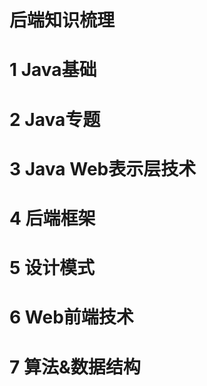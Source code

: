 # 后端知识梳理



# 1 Java基础

# 2 Java专题

# 3 Java Web表示层技术



# 4 后端框架



# 5 设计模式



# 6 Web前端技术

# 7 算法&数据结构





